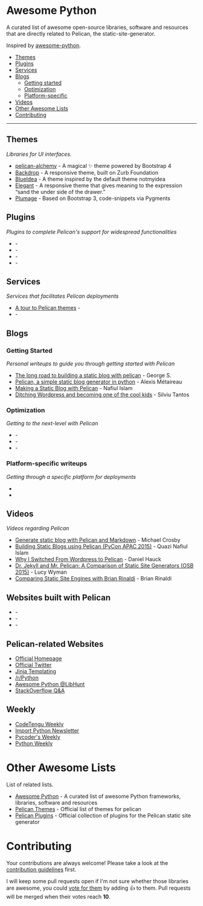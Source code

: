# Awesome Python


A curated list of awesome open-source libraries, software and resources that are directly related to Pelican, the static-site-generator.

Inspired by [awesome-python](https://github.com/vinta/awesome-python).

- [Themes](#themes)
- [Plugins](#plugins)
- [Services](#services)
- [Blogs](#blogs)
    - [Getting started](#getting-started)
    - [Optimization](#optimization)
    - [Platform-specific](#platform-specific)
- [Videos](#videos)  
- [Other Awesome Lists](#other-awesome-lists)
- [Contributing](#contributing)

- - -

## Themes

*Libraries for UI interfaces.*

* [pelican-alchemy](https://github.com/nairobilug/pelican-alchemy/) - A magical :sparkles: theme powered by Bootstrap 4
* [Backdrop](https://github.com/getpelican/pelican-themes/tree/master/backdrop) - A responsive theme, built on Zurb Foundation
* [BlueIdea](https://github.com/blueicefield/pelican-blueidea) - A theme inspired by the default theme notmyidea
* [Elegant](https://github.com/talha131/pelican-elegant/) - A responsive theme that gives meaning to the expression “sand the under side of the drawer.”
* [Plumage](https://github.com/kdeldycke/plumage) - Based on Bootstrap 3, code-snippets via Pygments


## Plugins

*Plugins to complete Pelican's support for widespread functionalities*

* []() - 
* []() -
* []() -
* []() -

## Services

*Services that facilitates Pelican deployments*

* [A tour to Pelican themes](http://www.pelicanthemes.com/) -
* []() -


## Blogs

### Getting Started

*Personal writeups to guide you through getting started with Pelican*

* [The long road to building a static blog with pelican](https://www.notionsandnotes.org/tech/web-development/pelican-static-blog-setup.html) - George S.
* [Pelican, a simple static blog generator in python](https://blog.notmyidea.org/pelican-a-simple-static-blog-generator-in-python.html) -  Alexis Métaireau
* [Making a Static Blog with Pelican](http://nafiulis.me/making-a-static-blog-with-pelican.html) - Nafiul Islam
* [Ditching Wordpress and becoming one of the cool kids](http://razius.com/articles/ditching-wordpress-and-becoming-one-of-the-cool-kids/) - Silviu Tantos


### Optimization

*Getting to the next-level with Pelican*

* []() -
* []() -
* []() -


### Platform-specific writeups

*Getting through a specific platform for deployments*

* []()
* []()

## Videos

*Videos regarding Pelican*

* [Generate static blog with Pelican and Markdown](https://www.youtube.com/watch?v=LWjPMlXNLTw) - Michael Crosby
* [Building Static Blogs using Pelican (PyCon APAC 2015)](https://www.youtube.com/watch?v=lwc-3IjdUdg) - Quazi Nafiul Islam
* [Why I Switched From Wordpress to Pelican](https://www.youtube.com/watch?v=rpkkwwu13qY) - Daniel Hauck
* [Dr. Jekyll and Mr. Pelican: A Comparison of Static Site Generators (OSB 2015)](https://www.youtube.com/watch?v=4Yonwd98XW8) - Lucy Wyman
* [Comparing Static Site Engines with Brian Rinaldi](https://www.youtube.com/watch?v=R-fJWOO1bjE) - Brian Rinaldi

## Websites built with Pelican

* []() -
* []() -
* []() -


## Pelican-related Websites

* [Official Homepage](https://blog.getpelican.com/)
* [Official Twitter](https://twitter.com/getpelican)
* [Jinja Templating](http://jinja.pocoo.org/)
* [/r/Python](https://www.reddit.com/r/python/)
* [Awesome Python @LibHunt](https://python.libhunt.com/)
* [StackOverflow Q&A](http://stackoverflow.com/questions/tagged/pelican)


## Weekly

* [CodeTengu Weekly](http://weekly.codetengu.com/)
* [Import Python Newsletter](http://importpython.com/newsletter/)
* [Pycoder's Weekly](http://pycoders.com/)
* [Python Weekly](http://www.pythonweekly.com/)

# Other Awesome Lists

List of related lists.

 * [Awesome Python](https://awesome-python.com/) - A curated list of awesome Python frameworks, libraries, software and resources
 * [Pelican Themes](https://github.com/getpelican/pelican-themes) - Official list of themes for pelican
 * [Pelican Plugins](https://github.com/getpelican/pelican-plugins) - Official collection of plugins for the Pelican static site generator

# Contributing

Your contributions are always welcome! Please take a look at the [contribution guidelines](https://github.com/kmonsoor/awesome-pelican/blob/master/CONTRIBUTING.md) first.

I will keep some pull requests open if I'm not sure whether those libraries are awesome, you could [vote for them](https://github.com/vinta/awesome-python/pulls) by adding :+1: to them. Pull requests will be merged when their votes reach **10**.
